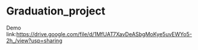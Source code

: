 # Graduation_project
Demo link:https://drive.google.com/file/d/1MfUAT7XavDeASbgMoKye5uvEWYo5-2h_/view?usp=sharing
